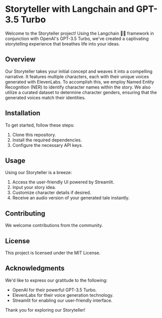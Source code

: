# Storyteller with Langchain and GPT-3.5 Turbo

Welcome to the Storyteller project! Using the Langchain 🦜️🔗 framework in conjunction with OpenAI's GPT-3.5 Turbo, we've created a captivating storytelling experience that breathes life into your ideas.

## Overview

Our Storyteller takes your initial concept and weaves it into a compelling narrative. It features multiple characters, each with their unique voices generated with ElevenLabs. To accomplish this, we employ Named Entity Recognition (NER) to identify character names within the story. We also utilize a curated dataset to determine character genders, ensuring that the generated voices match their identities.

## Installation

To get started, follow these steps:

1. Clone this repository.
2. Install the required dependencies.
3. Configure the necessary API keys.

## Usage

Using our Storyteller is a breeze:

1. Access the user-friendly UI powered by Streamlit.
2. Input your story idea.
3. Customize character details if desired.
4. Receive an audio version of your generated tale instantly.

## Contributing

We welcome contributions from the community.

## License

This project is licensed under the MIT License.

## Acknowledgments

We'd like to express our gratitude to the following:

- OpenAI for their powerful GPT-3.5 Turbo.
- ElevenLabs for their voice generation technology.
- Streamlit for enabling our user-friendly interface.

Thank you for exploring our Storyteller!
